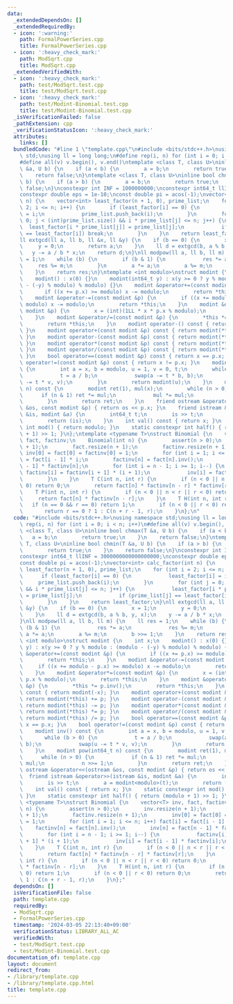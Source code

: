 ```yaml
---
data:
  _extendedDependsOn: []
  _extendedRequiredBy:
  - icon: ':warning:'
    path: FormalPowerSeries.cpp
    title: FormalPowerSeries.cpp
  - icon: ':heavy_check_mark:'
    path: ModSqrt.cpp
    title: ModSqrt.cpp
  _extendedVerifiedWith:
  - icon: ':heavy_check_mark:'
    path: test/ModSqrt.test.cpp
    title: test/ModSqrt.test.cpp
  - icon: ':heavy_check_mark:'
    path: test/Modint-Binomial.test.cpp
    title: test/Modint-Binomial.test.cpp
  _isVerificationFailed: false
  _pathExtension: cpp
  _verificationStatusIcon: ':heavy_check_mark:'
  attributes:
    links: []
  bundledCode: "#line 1 \"template.cpp\"\n#include <bits/stdc++.h>\nusing namespace\
    \ std;\nusing ll = long long;\n#define rep(i, n) for (int i = 0; i < n; i++)\n\
    #define all(v) v.begin(), v.end()\ntemplate <class T, class U>\ninline bool chmax(T\
    \ &a, U b) {\n    if (a < b) {\n        a = b;\n        return true;\n    }\n\
    \    return false;\n}\ntemplate <class T, class U>\ninline bool chmin(T &a, U\
    \ b) {\n    if (a > b) {\n        a = b;\n        return true;\n    }\n    return\
    \ false;\n}\nconstexpr int INF = 1000000000;\nconstexpr int64_t llINF = 3000000000000000000;\n\
    constexpr double eps = 1e-10;\nconst double pi = acos(-1);\nvector<int> calc_factor(int\
    \ n) {\n    vector<int> least_factor(n + 1, 0), prime_list;\n    for (int i =\
    \ 2; i <= n; i++) {\n        if (least_factor[i] == 0) {\n            least_factor[i]\
    \ = i;\n            prime_list.push_back(i);\n        }\n        for (int j =\
    \ 0; j < (int)prime_list.size() && i * prime_list[j] <= n; j++) {\n          \
    \  least_factor[i * prime_list[j]] = prime_list[j];\n            if (prime_list[j]\
    \ == least_factor[i]) break;\n        }\n    }\n    return least_factor;\n}\n\
    ll extgcd(ll a, ll b, ll &x, ll &y) {\n    if (b == 0) {\n        x = 1;\n   \
    \     y = 0;\n        return a;\n    }\n    ll d = extgcd(b, a % b, y, x);\n \
    \   y -= a / b * x;\n    return d;\n}\nll modpow(ll a, ll b, ll m) {\n    ll res\
    \ = 1;\n    while (b) {\n        if (b & 1) {\n            res *= a;\n       \
    \     res %= m;\n        }\n        a *= a;\n        a %= m;\n        b >>= 1;\n\
    \    }\n    return res;\n}\ntemplate <int modulo>\nstruct modint {\n    int x;\n\
    \    modint() : x(0) {}\n    modint(int64_t y) : x(y >= 0 ? y % modulo : (modulo\
    \ - (-y) % modulo) % modulo) {}\n    modint &operator+=(const modint &p) {\n \
    \       if ((x += p.x) >= modulo) x -= modulo;\n        return *this;\n    }\n\
    \    modint &operator-=(const modint &p) {\n        if ((x += modulo - p.x) >=\
    \ modulo) x -= modulo;\n        return *this;\n    }\n    modint &operator*=(const\
    \ modint &p) {\n        x = (int)(1LL * x * p.x % modulo);\n        return *this;\n\
    \    }\n    modint &operator/=(const modint &p) {\n        *this *= p.inv();\n\
    \        return *this;\n    }\n    modint operator-() const { return modint(-x);\
    \ }\n    modint operator+(const modint &p) const { return modint(*this) += p;\
    \ }\n    modint operator-(const modint &p) const { return modint(*this) -= p;\
    \ }\n    modint operator*(const modint &p) const { return modint(*this) *= p;\
    \ }\n    modint operator/(const modint &p) const { return modint(*this) /= p;\
    \ }\n    bool operator==(const modint &p) const { return x == p.x; }\n    bool\
    \ operator!=(const modint &p) const { return x != p.x; }\n    modint inv() const\
    \ {\n        int a = x, b = modulo, u = 1, v = 0, t;\n        while (b > 0) {\n\
    \            t = a / b;\n            swap(a -= t * b, b);\n            swap(u\
    \ -= t * v, v);\n        }\n        return modint(u);\n    }\n    modint pow(int64_t\
    \ n) const {\n        modint ret(1), mul(x);\n        while (n > 0) {\n      \
    \      if (n & 1) ret *= mul;\n            mul *= mul;\n            n >>= 1;\n\
    \        }\n        return ret;\n    }\n    friend ostream &operator<<(ostream\
    \ &os, const modint &p) { return os << p.x; }\n    friend istream &operator>>(istream\
    \ &is, modint &a) {\n        int64_t t;\n        is >> t;\n        a = modint<modulo>(t);\n\
    \        return (is);\n    }\n    int val() const { return x; }\n    static constexpr\
    \ int mod() { return modulo; }\n    static constexpr int half() { return (modulo\
    \ + 1) >> 1; }\n};\ntemplate <typename T>\nstruct Binomial {\n    vector<T> inv,\
    \ fact, factinv;\n    Binomial(int n) {\n        assert(n > 0);\n        inv.resize(n\
    \ + 1);\n        fact.resize(n + 1);\n        factinv.resize(n + 1);\n       \
    \ inv[0] = fact[0] = factinv[0] = 1;\n        for (int i = 1; i <= n; i++) fact[i]\
    \ = fact[i - 1] * i;\n        factinv[n] = fact[n].inv();\n        inv[n] = fact[n\
    \ - 1] * factinv[n];\n        for (int i = n - 1; i >= 1; i--) {\n           \
    \ factinv[i] = factinv[i + 1] * (i + 1);\n            inv[i] = fact[i - 1] * factinv[i];\n\
    \        }\n    }\n    T C(int n, int r) {\n        if (n < 0 || n < r || r <\
    \ 0) return 0;\n        return fact[n] * factinv[n - r] * factinv[r];\n    }\n\
    \    T P(int n, int r) {\n        if (n < 0 || n < r || r < 0) return 0;\n   \
    \     return fact[n] * factinv[n - r];\n    }\n    T H(int n, int r) {\n     \
    \   if (n == 0 && r == 0) return 1;\n        if (n < 0 || r < 0) return 0;\n \
    \       return r == 0 ? 1 : C(n + r - 1, r);\n    }\n};\n"
  code: "#include <bits/stdc++.h>\nusing namespace std;\nusing ll = long long;\n#define\
    \ rep(i, n) for (int i = 0; i < n; i++)\n#define all(v) v.begin(), v.end()\ntemplate\
    \ <class T, class U>\ninline bool chmax(T &a, U b) {\n    if (a < b) {\n     \
    \   a = b;\n        return true;\n    }\n    return false;\n}\ntemplate <class\
    \ T, class U>\ninline bool chmin(T &a, U b) {\n    if (a > b) {\n        a = b;\n\
    \        return true;\n    }\n    return false;\n}\nconstexpr int INF = 1000000000;\n\
    constexpr int64_t llINF = 3000000000000000000;\nconstexpr double eps = 1e-10;\n\
    const double pi = acos(-1);\nvector<int> calc_factor(int n) {\n    vector<int>\
    \ least_factor(n + 1, 0), prime_list;\n    for (int i = 2; i <= n; i++) {\n  \
    \      if (least_factor[i] == 0) {\n            least_factor[i] = i;\n       \
    \     prime_list.push_back(i);\n        }\n        for (int j = 0; j < (int)prime_list.size()\
    \ && i * prime_list[j] <= n; j++) {\n            least_factor[i * prime_list[j]]\
    \ = prime_list[j];\n            if (prime_list[j] == least_factor[i]) break;\n\
    \        }\n    }\n    return least_factor;\n}\nll extgcd(ll a, ll b, ll &x, ll\
    \ &y) {\n    if (b == 0) {\n        x = 1;\n        y = 0;\n        return a;\n\
    \    }\n    ll d = extgcd(b, a % b, y, x);\n    y -= a / b * x;\n    return d;\n\
    }\nll modpow(ll a, ll b, ll m) {\n    ll res = 1;\n    while (b) {\n        if\
    \ (b & 1) {\n            res *= a;\n            res %= m;\n        }\n       \
    \ a *= a;\n        a %= m;\n        b >>= 1;\n    }\n    return res;\n}\ntemplate\
    \ <int modulo>\nstruct modint {\n    int x;\n    modint() : x(0) {}\n    modint(int64_t\
    \ y) : x(y >= 0 ? y % modulo : (modulo - (-y) % modulo) % modulo) {}\n    modint\
    \ &operator+=(const modint &p) {\n        if ((x += p.x) >= modulo) x -= modulo;\n\
    \        return *this;\n    }\n    modint &operator-=(const modint &p) {\n   \
    \     if ((x += modulo - p.x) >= modulo) x -= modulo;\n        return *this;\n\
    \    }\n    modint &operator*=(const modint &p) {\n        x = (int)(1LL * x *\
    \ p.x % modulo);\n        return *this;\n    }\n    modint &operator/=(const modint\
    \ &p) {\n        *this *= p.inv();\n        return *this;\n    }\n    modint operator-()\
    \ const { return modint(-x); }\n    modint operator+(const modint &p) const {\
    \ return modint(*this) += p; }\n    modint operator-(const modint &p) const {\
    \ return modint(*this) -= p; }\n    modint operator*(const modint &p) const {\
    \ return modint(*this) *= p; }\n    modint operator/(const modint &p) const {\
    \ return modint(*this) /= p; }\n    bool operator==(const modint &p) const { return\
    \ x == p.x; }\n    bool operator!=(const modint &p) const { return x != p.x; }\n\
    \    modint inv() const {\n        int a = x, b = modulo, u = 1, v = 0, t;\n \
    \       while (b > 0) {\n            t = a / b;\n            swap(a -= t * b,\
    \ b);\n            swap(u -= t * v, v);\n        }\n        return modint(u);\n\
    \    }\n    modint pow(int64_t n) const {\n        modint ret(1), mul(x);\n  \
    \      while (n > 0) {\n            if (n & 1) ret *= mul;\n            mul *=\
    \ mul;\n            n >>= 1;\n        }\n        return ret;\n    }\n    friend\
    \ ostream &operator<<(ostream &os, const modint &p) { return os << p.x; }\n  \
    \  friend istream &operator>>(istream &is, modint &a) {\n        int64_t t;\n\
    \        is >> t;\n        a = modint<modulo>(t);\n        return (is);\n    }\n\
    \    int val() const { return x; }\n    static constexpr int mod() { return modulo;\
    \ }\n    static constexpr int half() { return (modulo + 1) >> 1; }\n};\ntemplate\
    \ <typename T>\nstruct Binomial {\n    vector<T> inv, fact, factinv;\n    Binomial(int\
    \ n) {\n        assert(n > 0);\n        inv.resize(n + 1);\n        fact.resize(n\
    \ + 1);\n        factinv.resize(n + 1);\n        inv[0] = fact[0] = factinv[0]\
    \ = 1;\n        for (int i = 1; i <= n; i++) fact[i] = fact[i - 1] * i;\n    \
    \    factinv[n] = fact[n].inv();\n        inv[n] = fact[n - 1] * factinv[n];\n\
    \        for (int i = n - 1; i >= 1; i--) {\n            factinv[i] = factinv[i\
    \ + 1] * (i + 1);\n            inv[i] = fact[i - 1] * factinv[i];\n        }\n\
    \    }\n    T C(int n, int r) {\n        if (n < 0 || n < r || r < 0) return 0;\n\
    \        return fact[n] * factinv[n - r] * factinv[r];\n    }\n    T P(int n,\
    \ int r) {\n        if (n < 0 || n < r || r < 0) return 0;\n        return fact[n]\
    \ * factinv[n - r];\n    }\n    T H(int n, int r) {\n        if (n == 0 && r ==\
    \ 0) return 1;\n        if (n < 0 || r < 0) return 0;\n        return r == 0 ?\
    \ 1 : C(n + r - 1, r);\n    }\n};"
  dependsOn: []
  isVerificationFile: false
  path: template.cpp
  requiredBy:
  - ModSqrt.cpp
  - FormalPowerSeries.cpp
  timestamp: '2024-03-05 22:13:40+09:00'
  verificationStatus: LIBRARY_ALL_AC
  verifiedWith:
  - test/ModSqrt.test.cpp
  - test/Modint-Binomial.test.cpp
documentation_of: template.cpp
layout: document
redirect_from:
- /library/template.cpp
- /library/template.cpp.html
title: template.cpp
---
```

